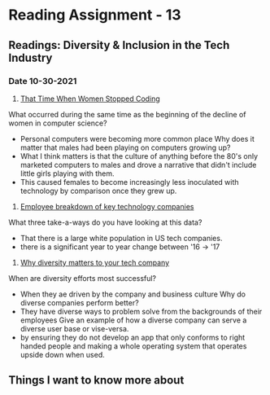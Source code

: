 # Reading Assignment - 13

## Readings: Diversity & Inclusion in the Tech Industry

### Date 10-30-2021

1. [That Time When Women Stopped Coding](https://www.npr.org/sections/money/2014/10/21/357629765/when-women-stopped-coding)

What occurred during the same time as the beginning of the decline of women in computer science?
- Personal computers were becoming more common place
Why does it matter that males had been playing on computers growing up?
- What I think matters is that the culture of anything before the 80's only marketed computers to males and drove a narrative that didn't include little girls playing with them.
- This caused females to become increasingly less inoculated with technology by comparison once they grew up.

1. [Employee breakdown of key technology companies](https://informationisbeautiful.net/visualizations/diversity-in-tech/)

What three take-a-ways do you have looking at this data?
- That there is a large white population in US tech companies.
- there is a significant year to year change between '16 -> '17

1. [Why diversity matters to your tech company](https://www.usatoday.com/story/tech/columnist/2015/07/21/why-diversity-matters-your-tech-company/30419871/)

When are diversity efforts most successful?
- When they ae driven by the company and business culture
Why do diverse companies perform better?
- They have diverse ways to problem solve from the backgrounds of their employees
Give an example of how a diverse company can serve a diverse user base or vise-versa.
- by ensuring they do not develop an app that only conforms to right handed people and making a whole operating system that operates upside down when used.

## Things I want to know more about
